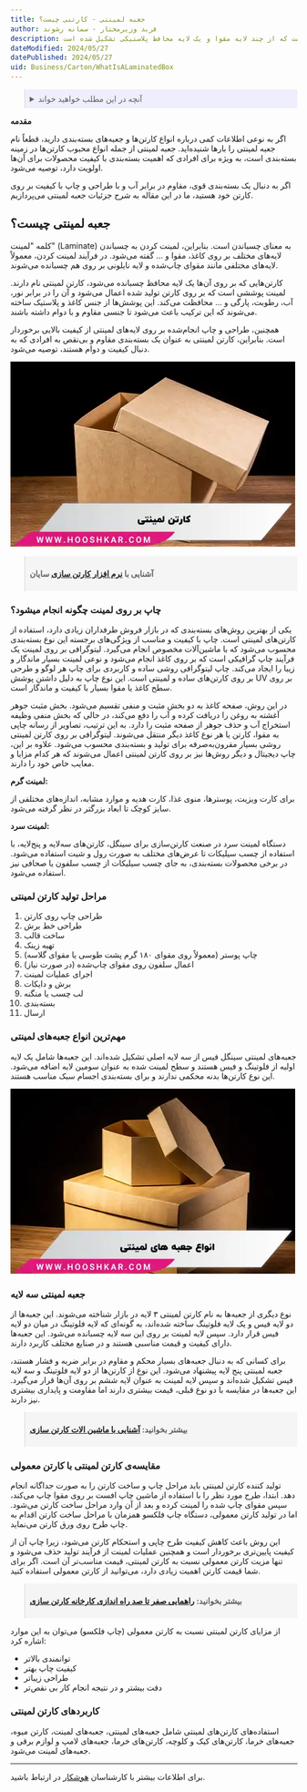 ```yaml
---
title: جعبه لمینتی - کارتنی چیست؟
author: فربد وزیرمختار - سمانه رشوند
description: این مقاله توضیح می‌دهد که جعبه لمینتی نوعی کارتن بسته‌بندی است که از چند لایه مقوا و یک لایه محافظ پلاستیکی تشکیل شده است. 
dateModified: 2024/05/27
datePublished: 2024/05/27
uid: Business/Carton/WhatIsALaminatedBox
---
```


<blockquote style="background-color:#eeeefc; padding:0.5rem">
<details>
  <summary>آنچه در این مطلب خواهید خواند</summary>
  <ul>
     <li>جعبه لمینتی چیست؟</li>
    <li>چاپ بر روی لمینت چگونه انجام میشود؟</li>
    <li>مراحل تولید کارتن لمینتی</li>
    <li>مهم‌ترین انواع جعبه‌های لمینتی</li>
    <li>جعبه لمینتی سه لایه</li>
    <li>مقایسه‌ی کارتن لمینی با کارتن معمولی</li>
    <li>کاربردهای کارتن لمینتی</li>
  </ul>
</details>
</blockquote>

**مقدمه**

اگر به نوعی اطلاعات کمی درباره انواع کارتن‌ها و جعبه‌های بسته‌بندی دارید، قطعاً نام جعبه لمینتی را بارها شنیده‌اید. جعبه لمینتی از جمله انواع محبوب کارتن‌ها در زمینه بسته‌بندی است، به ویژه برای افرادی که اهمیت بسته‌بندی با کیفیت محصولات برای آن‌ها اولویت دارد، توصیه می‌شود.

 اگر به دنبال یک بسته‌بندی قوی، مقاوم در برابر آب و با طراحی و چاپ با کیفیت بر روی کارتن خود هستید، ما در این مقاله به شرح جزئیات جعبه لمینتی می‌پردازیم.

## جعبه لمینتی چیست؟

کلمه "لمینت" (Laminate) به معنای چسباندن است. بنابراین، لمینت کردن به چسباندن لایه‌های مختلف بر روی کاغذ، مقوا و ... گفته می‌شود. در فرآیند لمینت کردن، معمولاً لایه‌های مختلفی مانند مقوای چاپ‌شده و لایه نایلونی بر روی هم چسبانده می‌شوند. 

کارتن‌هایی که بر روی آن‌ها یک لایه محافظ چسبانده می‌شود، کارتن لمینتی نام دارند. لمینت پوششی است که بر روی کارتن تولید شده اعمال می‌شود و آن را در برابر نور، آب، رطوبت، پارگی و ... محافظت می‌کند. این پوشش‌ها از جنس کاغذ و پلاستیک ساخته می‌شوند که این ترکیب باعث می‌شود تا جنسی مقاوم و با دوام داشته باشند. 

همچنین، طراحی و چاپ انجام‌شده بر روی لایه‌های لمینتی از کیفیت بالایی برخوردار است. بنابراین، کارتن لمینتی به عنوان یک بسته‌بندی مقاوم و بی‌نقص به افرادی که به دنبال کیفیت و دوام هستند، توصیه می‌شود.

![کارتن لمینتی](./Images/LaminateBox.webp)

<blockquote style="background-color:#f5f5f5; padding:0.5rem">
<p><strong>آشنایی با <a href="https://www.hooshkar.com/Software/PrintingAndPackaging/Package/Carton" target="_blank"> نرم افزار کارتن سازی</a> سایان</p></strong></blockquote>

### چاپ بر روی لمینت چگونه انجام میشود؟

یکی از بهترین روش‌های بسته‌بندی که در بازار فروش طرفداران زیادی دارد، استفاده از کارتن‌های لمینتی است. چاپ با کیفیت و مناسب از ویژگی‌های برجسته این نوع بسته‌بندی محسوب می‌شود که با ماشین‌آلات مخصوص انجام می‌گیرد. لیتوگرافی بر روی لمینت یک فرآیند چاپ گرافیکی است که بر روی کاغذ انجام می‌شود و نوعی لمینت بسیار ماندگار و زیبا را ایجاد می‌کند. چاپ لیتوگرافی روشی ساده و کاربردی برای چاپ هر لوگو و طرحی بر روی کارتن‌های ساده و لمینتی است. این نوع چاپ به دلیل داشتن پوشش UV بر روی سطح کاغذ یا مقوا بسیار با کیفیت و ماندگار است.

در این روش، صفحه کاغذ به دو بخش مثبت و منفی تقسیم می‌شود. بخش مثبت جوهر آغشته به روغن را دریافت کرده و آب را دفع می‌کند، در حالی که بخش منفی وظیفه استخراج آب و حذف جوهر از صفحه مثبت را دارد. به این ترتیب، تصاویر از رسانه چاپی به مقوا، کارتن یا هر نوع کاغذ دیگر منتقل می‌شوند. لیتوگرافی بر روی کارتن لمینتی روشی بسیار مقرون‌به‌صرفه برای تولید و بسته‌بندی محسوب می‌شود. علاوه بر این، چاپ دیجیتال و دیگر روش‌ها نیز بر روی کارتن لمینتی اعمال می‌شوند که هر کدام مزایا و معایب خاص خود را دارند.

**لمینت گرم:**

برای کارت ویزیت، پوسترها، منوی غذا، کارت هدیه و موارد مشابه، اندازه‌های مختلفی از سایز کوچک تا ابعاد بزرگتر در نظر گرفته می‌شود.

**لمینت سرد:**

دستگاه لمینت سرد در صنعت کارتن‌سازی برای سینگل، کارتن‌های سه‌لایه و پنج‌لایه، با استفاده از چسب سیلیکات تا عرض‌های مختلف به صورت رول و شیت استفاده می‌شود. در برخی محصولات بسته‌بندی، به جای چسب سیلیکات از چسب سلفون یا صحافی نیز استفاده می‌شود.

### مراحل تولید کارتن لمینتی

1.	طراحی چاپ روی کارتن
2.	طراحی خط برش
3.	ساخت قالب
4.	تهیه زینک
5.	چاپ پوستر (معمولاً روی مقوای ۱۸۰ گرم پشت طوسی یا مقوای گلاسه)
6.	اعمال سلفون روی مقوای چاپ‌شده (در صورت نیاز)
7.	اجرای عملیات لمینت
8.	برش و دایکات
9.	لب چسب یا منگنه
10.	بسته‌بندی
11.	ارسال

### مهم‌ترین انواع جعبه‌های لمینتی

جعبه‌های لمینتی سینگل فیس از سه لایه اصلی تشکیل شده‌اند. این جعبه‌ها شامل یک لایه اولیه از فلوتینگ و فیس هستند و سطح لمینت شده به عنوان سومین لایه اضافه می‌شود. این نوع کارتن‌ها بدنه محکمی ندارند و برای بسته‌بندی اجسام سبک مناسب هستند.

![انواع جعبه های لمینتی](./Images/TypesOfLaminatedBoxes.webp)

### جعبه لمینتی سه لایه

نوع دیگری از جعبه‌ها به نام کارتن لمینتی ۳ لایه در بازار شناخته می‌شوند. این جعبه‌ها از دو لایه فیس و یک لایه فلوتینگ ساخته شده‌اند، به گونه‌ای که لایه فلوتینگ در میان دو لایه فیس قرار دارد. سپس لایه لمینت بر روی این سه لایه چسبانده می‌شود. این جعبه‌ها دارای کیفیت و قیمت مناسبی هستند و در صنایع مختلف کاربرد دارند.

برای کسانی که به دنبال جعبه‌های بسیار محکم و مقاوم در برابر ضربه و فشار هستند، جعبه لمینتی پنج لایه پیشنهاد می‌شود. این نوع از کارتن‌ها از دو لایه فلوتینگ و سه لایه فیس تشکیل شده‌اند و سپس لایه لمینت به عنوان لایه ششم بر روی آن‌ها قرار می‌گیرد. این جعبه‌ها در مقایسه با دو نوع قبلی، قیمت بیشتری دارند اما مقاومت و پایداری بیشتری نیز دارند.

<blockquote style="background-color:#f5f5f5; padding:0.5rem">
<p><strong>بیشتر بخوانید: <a href="https://www.hooshkar.com/Wiki/Business/CartonIndustryMachinery" target="_blank">آشنایی با ماشین الات کارتن سازی</a></p></strong></blockquote>

### مقایسه‌ی کارتن لمینتی با کارتن معمولی

تولید کننده کارتن لمینتی باید مراحل چاپ و ساخت کارتن را به صورت جداگانه انجام دهد. ابتدا، طرح مورد نظر را با استفاده از ماشین چاپ افست بر روی مقوا چاپ می‌کند، سپس مقوای چاپ شده را لمینت کرده و بعد از آن وارد مراحل ساخت کارتن می‌شود. اما در تولید کارتن معمولی، دستگاه چاپ فلکسو همزمان با مراحل ساخت کارتن اقدام به چاپ طرح روی ورق کارتن می‌نماید. 

این روش باعث کاهش کیفیت طرح چاپی و استحکام کارتن می‌شود، زیرا چاپ آن از کیفیت پایین‌تری برخوردار است و همچنین عملیات لمینت از فرآیند تولید حذف می‌شود و تنها مزیت کارتن معمولی نسبت به کارتن لمینتی، قیمت مناسب‌تر آن است. اگر برای شما قیمت کارتن اهمیت زیادی دارد، می‌توانید از کارتن معمولی استفاده کنید.

<blockquote style="background-color:#f5f5f5; padding:0.5rem">
<p><strong>بیشتر بخوانید: <a href="https://www.hooshkar.com/Wiki/Business/CartonIndustryMachinery" target="_blank">راهمایی صفر تا صد راه اندازی کارخانه کارتن سازی</a></p></strong></blockquote>

از مزایای کارتن لمینتی نسبت به کارتن معمولی (چاپ فلکسو) می‌توان به این موارد اشاره کرد:

- توانمندی بالاتر
-	کیفیت چاپ بهتر
-	طراحی زیباتر
-	دقت بیشتر و در نتیجه انجام کار بی نقص‌تر

### کاربردهای کارتن لمینتی

استفاده‌های کارتن‌های لمینتی شامل جعبه‌های لمینتی، جعبه‌های لمینت، کارتن میوه، جعبه‌های خرما، کارتن‌های کیک و کلوچه، کارتن‌های خرما، جعبه‌های لامپ و لوازم برقی و جعبه‌های لمینت می‌شود.

------
 برای اطلاعات بیشتر با کارشناسان <a href="https://www.hooshkar.com" target="_blank">هوشکار</a> در ارتباط باشید.